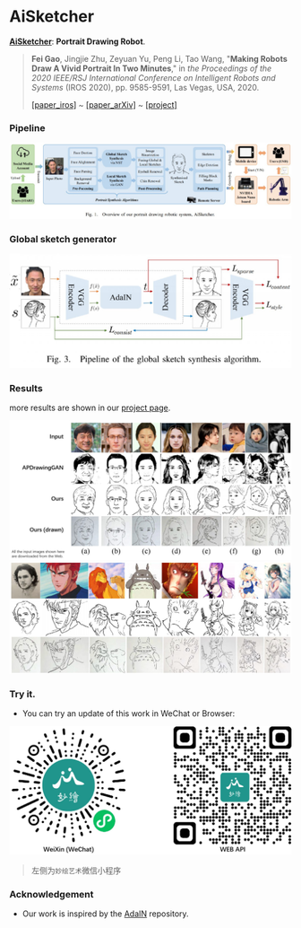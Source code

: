# AiSketcher
[**AiSketcher**](https://ricelll.github.io/AiSketcher/): **Portrait Drawing Robot**. 

> **Fei Gao**, Jingjie Zhu, Zeyuan Yu, Peng Li, Tao Wang, "**Making Robots Draw A Vivid Portrait In Two Minutes**," in *the Proceedings of the 2020 IEEE/RSJ International Conference on Intelligent Robots and Systems* (IROS 2020), pp. 9585-9591, Las Vegas, USA, 2020. 
>
> [[paper_iros]](https://ras.papercept.net/proceedings/IROS20/1854.pdf) ~ [[paper_arXiv]](https://arxiv.org/abs/2005.05526) ~ [[project]](https://ricelll.github.io/AiSketcher/)

### Pipeline

![pipeline](imgs/pipeline.jpg)

### Global sketch generator

![pipeline](imgs/aisketcher.jpg)

### Results

more results are shown in our [project page](https://ricelll.github.io/AiSketcher/).

![pipeline](imgs/compare.jpg)![pipeline](imgs/robust.jpg)

### Try it.

- You can try an update of this work in WeChat or Browser:

![pipeline](imgs/wechat.jpg)

>  左侧为`妙绘艺术`微信小程序

### Acknowledgement

- Our work is inspired by the [AdaIN](https://github.com/xunhuang1995/AdaIN-style) repository.